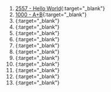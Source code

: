 1. [2557 - Hello World](https://www.acmicpc.net/problem/2557){:target="\_blank"}
2. [1000 - A+B](https://www.acmicpc.net/problem/1000){:target="\_blank"}
3. [](){:target="\_blank"}
4. [](){:target="\_blank"}
5. [](){:target="\_blank"}
6. [](){:target="\_blank"}
7. [](){:target="\_blank"}
8. [](){:target="\_blank"}
9. [](){:target="\_blank"}
10. [](){:target="\_blank"}
11. [](){:target="\_blank"}
12. [](){:target="\_blank"}
13. [](){:target="\_blank"}
